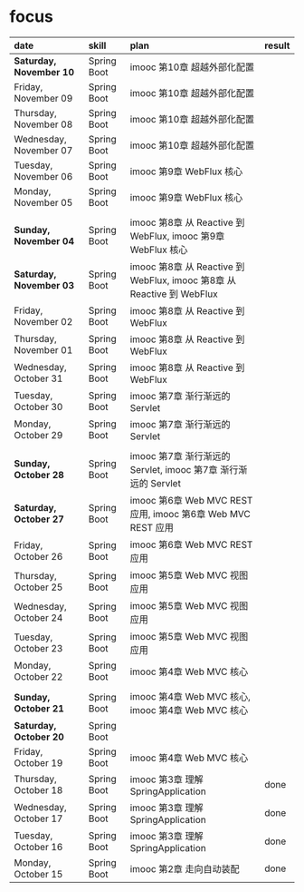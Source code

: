 # focus

| date | skill | plan | result |
| :--- | :--- | :--- | :--- |
| **Saturday, November 10** | Spring Boot | imooc 第10章 超越外部化配置 |
| Friday, November 09 | Spring Boot | imooc 第10章 超越外部化配置 |
| Thursday, November 08 | Spring Boot | imooc 第10章 超越外部化配置 |
| Wednesday, November 07 | Spring Boot | imooc 第10章 超越外部化配置 |
| Tuesday, November 06 | Spring Boot | imooc 第9章 WebFlux 核心 |
| Monday, November 05 | Spring Boot | imooc 第9章 WebFlux 核心 |
|  |  |  |
| **Sunday, November 04** | Spring Boot | imooc 第8章 从 Reactive 到 WebFlux, imooc 第9章 WebFlux 核心 |
| **Saturday, November 03** | Spring Boot | imooc 第8章 从 Reactive 到 WebFlux, imooc 第8章 从 Reactive 到 WebFlux |
| Friday, November 02 | Spring Boot | imooc 第8章 从 Reactive 到 WebFlux |
| Thursday, November 01 | Spring Boot | imooc 第8章 从 Reactive 到 WebFlux |
| Wednesday, October 31 | Spring Boot | imooc 第8章 从 Reactive 到 WebFlux |
| Tuesday, October 30 | Spring Boot | imooc 第7章 渐行渐远的 Servlet |
| Monday, October 29 | Spring Boot | imooc 第7章 渐行渐远的 Servlet |
|  |  |  |
| **Sunday, October 28** | Spring Boot | imooc 第7章 渐行渐远的 Servlet, imooc 第7章 渐行渐远的 Servlet |
| **Saturday, October 27** | Spring Boot | imooc 第6章 Web MVC REST 应用, imooc 第6章 Web MVC REST 应用 |
| Friday, October 26 | Spring Boot | imooc 第6章 Web MVC REST 应用 |
| Thursday, October 25 | Spring Boot | imooc 第5章 Web MVC 视图应用 |
| Wednesday, October 24 | Spring Boot | imooc 第5章 Web MVC 视图应用 |
| Tuesday, October 23 | Spring Boot | imooc 第5章 Web MVC 视图应用 |
| Monday, October 22 | Spring Boot | imooc 第4章 Web MVC 核心 |
|  |  |  |
| **Sunday, October 21** | Spring Boot | imooc 第4章 Web MVC 核心, imooc 第4章 Web MVC 核心 |
| **Saturday, October 20** | Spring Boot | |
| Friday, October 19 | Spring Boot | imooc 第4章 Web MVC 核心 |
| Thursday, October 18 | Spring Boot | imooc 第3章 理解 SpringApplication | done |
| Wednesday, October 17 | Spring Boot | imooc 第3章 理解 SpringApplication | done |
| Tuesday, October 16 | Spring Boot | imooc 第3章 理解 SpringApplication | done |
| Monday, October 15 | Spring Boot | imooc 第2章 走向自动装配 | done |
